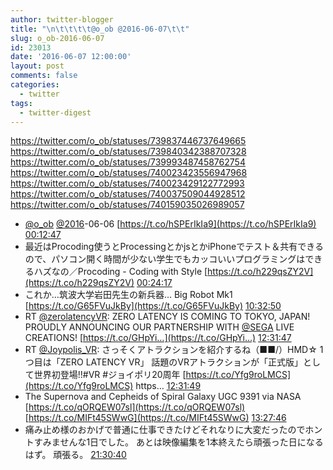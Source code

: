```yaml
---
author: twitter-blogger
title: "\n\t\t\t\t@o_ob @2016-06-07\t\t"
slug: o_ob-2016-06-07
id: 23013
date: '2016-06-07 12:00:00'
layout: post
comments: false
categories:
  - twitter
tags:
  - twitter-digest
---
```


https://twitter.com/o_ob/statuses/739837446737649665 https://twitter.com/o_ob/statuses/739840342388707328 https://twitter.com/o_ob/statuses/739993487458762754 https://twitter.com/o_ob/statuses/740023423556947968 https://twitter.com/o_ob/statuses/740023429122772993 https://twitter.com/o_ob/statuses/740037509044928512 https://twitter.com/o_ob/statuses/740159035026989057  

*   [@o_ob](https://twitter.com/o_ob) [@2016](https://twitter.com/2016)-06-06 [https://t.co/hSPErIkIa9](https://t.co/hSPErIkIa9) [00:12:47](https://twitter.com/o_ob/statuses/739837446737649665)
*   最近はProcoding使うとProcessingとかjsとかiPhoneでテスト＆共有できるので、パソコン開く時間が少ない学生でもカッコいいプログラミングはできるハズなの／Procoding - Coding with Style [https://t.co/h229qsZY2V](https://t.co/h229qsZY2V) [00:24:17](https://twitter.com/o_ob/statuses/739840342388707328)
*   これか…筑波大学岩田先生の新兵器… Big Robot Mk1 [https://t.co/G65FVuJkBy](https://t.co/G65FVuJkBy) [10:32:50](https://twitter.com/o_ob/statuses/739993487458762754)
*   RT [@zerolatencyVR](https://twitter.com/zerolatencyVR): ZERO LATENCY IS COMING TO TOKYO, JAPAN! PROUDLY ANNOUNCING OUR PARTNERSHIP WITH [@SEGA](https://twitter.com/SEGA) LIVE CREATIONS! [https://t.co/GHpYi…](https://t.co/GHpYi…) [12:31:47](https://twitter.com/o_ob/statuses/740023423556947968)
*   RT [@Joypolis_VR](https://twitter.com/Joypolis_VR): さっそくアトラクションを紹介するね（■■/）HMD☆ 1つ目は「ZERO LATENCY VR」 話題のVRアトラクションが「正式版」として世界初登場!!#VR #ジョイポリ20周年 [https://t.co/Yfg9roLMCS](https://t.co/Yfg9roLMCS) https… [12:31:49](https://twitter.com/o_ob/statuses/740023429122772993)
*   The Supernova and Cepheids of Spiral Galaxy UGC 9391 via NASA [https://t.co/qORQEW07sl](https://t.co/qORQEW07sl) [https://t.co/MIFt45SWwG](https://t.co/MIFt45SWwG) [13:27:46](https://twitter.com/o_ob/statuses/740037509044928512)
*   痛み止め様のおかげで普通に仕事できたけどそれなりに大変だったのでホントすみませんな1日でした。 あとは映像編集を1本終えたら頑張った日になるはず。 頑張る。 [21:30:40](https://twitter.com/o_ob/statuses/740159035026989057)
